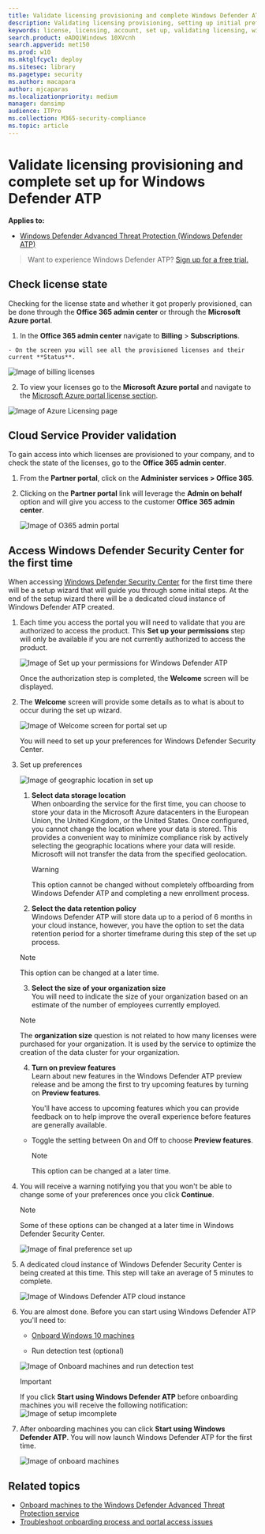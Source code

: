 ```yaml
---
title: Validate licensing provisioning and complete Windows Defender ATP set up
description: Validating licensing provisioning, setting up initial preferences, and completing the user set up for Windows Defender Advanced Threat Protection portal.
keywords: license, licensing, account, set up, validating licensing, windows defender atp
search.product: eADQiWindows 10XVcnh
search.appverid: met150
ms.prod: w10
ms.mktglfcycl: deploy
ms.sitesec: library
ms.pagetype: security
ms.author: macapara
author: mjcaparas
ms.localizationpriority: medium
manager: dansimp
audience: ITPro
ms.collection: M365-security-compliance 
ms.topic: article
---
```

# Validate licensing provisioning and complete set up for Windows Defender ATP

**Applies to:**


- [Windows Defender Advanced Threat Protection (Windows Defender ATP)](https://go.microsoft.com/fwlink/p/?linkid=2069559)



>Want to experience Windows Defender ATP? [Sign up for a free trial.](https://www.microsoft.com/en-us/WindowsForBusiness/windows-atp?ocid=docs-wdatp-validatelicense-abovefoldlink)

## Check license state

Checking for the license state and whether it got properly provisioned, can be done through the **Office 365 admin center** or through the **Microsoft Azure portal**.

  1. In the **Office 365 admin center** navigate to **Billing** > **Subscriptions**.

    - On the screen you will see all the provisioned licenses and their current **Status**.

   ![Image of billing licenses](images\atp-billing-subscriptions.png)

  2. To view your licenses go to the **Microsoft Azure portal** and navigate to the [Microsoft Azure portal license section](https://portal.azure.com/#blade/Microsoft_AAD_IAM/LicensesMenuBlade/Products).

   ![Image of Azure Licensing page](images\atp-licensing-azure-portal.png)

## Cloud Service Provider validation

To gain access into which licenses are provisioned to your company, and to check the state of the licenses, go to the **Office 365 admin center**.

1. From the **Partner portal**, click on the **Administer services > Office 365**.

2. Clicking on the **Partner portal** link will leverage the **Admin on behalf** option and will give you access to the customer **Office 365 admin center**.

   ![Image of O365 admin portal](images\atp-O365-admin-portal-customer.png)

## Access Windows Defender Security Center for the first time

When accessing [Windows Defender Security Center](https://SecurityCenter.Windows.com) for the first time there will be a setup wizard that will guide you through some initial steps. At the end of the setup wizard there will be a dedicated cloud instance of Windows Defender ATP created.

1. Each time you access the portal you will need to validate that you are authorized to access the product. This **Set up your permissions** step will only be available if you are not currently authorized to access the product.

	![Image of Set up your permissions for Windows Defender ATP](images\atp-setup-permissions-wdatp-portal.png)

	Once the authorization step is completed, the **Welcome** screen will be displayed.

2. The **Welcome** screen will provide some details as to what is about to occur during the set up wizard.

	![Image of Welcome screen for portal set up](images\welcome1.png)

	You will need to set up your preferences for Windows Defender Security Center.

3. Set up preferences
    
    ![Image of geographic location in set up](images\setup-preferences.png)

   1. **Select data storage location** <br> When onboarding the service for the first time, you can choose to store your data in the Microsoft Azure datacenters in the European Union, the United Kingdom, or the United States. Once configured, you cannot change the location where your data is stored. This provides a convenient way to minimize compliance risk by actively selecting the geographic locations where your data will reside. Microsoft will not transfer the data from the specified geolocation.

    	> [!WARNING]
    	> This option cannot be changed without completely offboarding from Windows Defender ATP and completing a new enrollment process.

   2. **Select the data retention policy** <br> Windows Defender ATP will store data up to a period of 6 months in your cloud instance, however, you have the option to set the data retention period for a shorter timeframe during this step of the set up process.

    > [!NOTE]
    > This option can be changed at a later time.

   3. **Select the size of your organization size** <br> You will need to indicate the size of your organization based on an estimate of the number of employees currently employed.

    > [!NOTE]
    > The **organization size** question is not related to how many licenses were purchased for your organization. It is used by the service to optimize the creation of the data cluster for your organization.

    4. **Turn on preview features** <br> Learn about new features in the Windows Defender ATP preview release and be among the first to try upcoming features by turning on **Preview features**.

	    You'll have access to upcoming features which you can provide feedback on to help improve the overall experience before features are generally available.

	- Toggle the setting between On and Off to choose **Preview features**.

      > [!NOTE]
      > This option can be changed at a later time.

4. You will receive a warning notifying you that you won't be able to change some of your preferences once you click **Continue**.

	> [!NOTE]
	> Some of these options can be changed at a later time in Windows Defender Security Center.

	![Image of final preference set up](images\setup-preferences2.png)

5. A dedicated cloud instance of Windows Defender Security Center is being created at this time. This step will take an average of 5 minutes to complete.

	![Image of Windows Defender ATP cloud instance](images\creating-account.png)

6. You are almost done. Before you can start using Windows Defender ATP you'll need to:

	- [Onboard Windows 10 machines](configure-endpoints-windows-defender-advanced-threat-protection.md)

	- Run detection test (optional)

	![Image of Onboard machines and run detection test](images\atp-onboard-endpoints-run-detection-test.png)

	> [!IMPORTANT]
	> If you click **Start using Windows Defender ATP** before onboarding machines you will receive the following notification:
	>![Image of setup imcomplete](images\atp-setup-incomplete.png)

7. After onboarding machines you can click **Start using Windows Defender ATP**. You will now launch Windows Defender ATP for the first time.

	![Image of onboard machines](images\atp-onboard-endpoints-WDATP-portal.png)

## Related topics
- [Onboard machines to the Windows Defender Advanced Threat Protection service](onboard-configure-windows-defender-advanced-threat-protection.md)
- [Troubleshoot onboarding process and portal access issues](troubleshoot-onboarding-error-messages-windows-defender-advanced-threat-protection.md)
